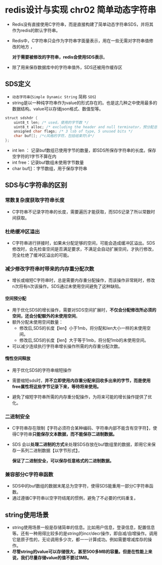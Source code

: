 ﻿# redis设计与实现 chr02 简单动态字符串

* Redis没有直接使用C字符串，而是直接构建了简单动态字符串SDS，并将其作为redis的默认字符串。

* Redis中，C字符串只会作为字符串字面量表示，用在一些无需对字符串值修改的地方 ，

  **对于需要被修改的字符串，redis会使用SDS表示**。

* 除了用来保存数据库中的字符串值外，SDS还被用作缓存区



## SDS定义

* `动态字符串`(`Simple Dynamic String` 简称 `SDS`)
*  string是以一种纯字符串作为value的形式存在的。也是这几种之中使用最多的数据结构。value可以存储json格式、数值型等。

```java
struct sdshdr {
    uint8_t len; /* used，使用的字节数 */
    uint8_t alloc; /* excluding the header and null terminator，预分配总字节数，不包括结束符\0的长度 */
    unsigned char flags; /* 3 lsb of type, 5 unused bits */
    char buf[]; /*c风格的字符，包括结束符\0*/
};

```

* int len ： 记录buf数组已使用字节的数量，即SDS所保存字符串的长度。保存空字符的1字节不算在内
* int free：记录buf数组未使用字节数量
* char buf[]：字节数组，用于保存字符串



## SDS与C字符串的区别

### 常数复杂度获取字符串长度

* C字符串不记录字符串的长度，需要遍历才能获取，而SDS记录了所以常数时间获取。



### 杜绝缓冲区溢出

* C字符串进行拼接时，如果未分配足够的空间，可能会造成缓冲区溢出。SDS修改时，会先检查空间是否满足要求，不满足会自动扩展空间，才执行修改，完全杜绝了缓冲区溢出的可能。

 

### 减少修改字符串时带来的内存重分配次数

* 增长或缩短C字符串时，总是需要内存重分配操作，而该操作非常耗时，修改n次将有n次该操作。SDS通过未使用空间避免了这种缺陷。



#### 空间预分配

* 用于优化SDS的增长操作，需要对SDS空间扩展时，**不仅会分配修改所必须的空间，还会分配额外的未使用空间**。
* 额外分配未使用空间数量：
  * 修改后,SDS的长度【len】小于1mb，将分配和len大小一样的未使用空间。
  * 修改后,SDS的长度【len】大于等于1mb，将分配1mb的未使用空间。
* 可以减少连续执行字符串增长操作所需的内存重分配次数。



#### 惰性空间释放

* 用于优化SDS的字符串缩短操作

* 需要缩短sds时，**并不立即使用内存重分配来回收多出来的字节，而是使用free属性将这些字节记录下来，等待将来使用。**
* 避免了缩短字符串所需的内存重分配操作，为将来可能的增长操作提供了优化。



### 二进制安全

* C字符串存在限制【字符必须符合某种编码、字符串内部不能含有空字符】，使得C字符串**只能保存文本数据，而不能保存二进制数据。**

* SDS 会以**处理二进制的方式**来处理SDS存放在buf数组里的数据，即用它来保存一系列二进制数据【以字节形式】，

  **保证了二进制安全，可以保存任意格式的二进制数据。**



### 兼容部分C字符串函数

* SDS中的buf数组的数据末尾总为空字符，使得SDS能重用一部分C字符串函数。
* 通过遵循C字符串以空字符结尾的惯例，避免了不必要的代码重复。



## string使用场景  

*  string使用场景一般是存储简单的信息。比如用户信息，登录信息，配置信息等。还有一种用得比较多的是string的incr/decr操作，即自减/自增操作。调用它是原子性的，无论调用多少次，都一一计算成功。例如需要增减库存的操作。
* **尽管string的value可以存储很大，甚至500多MB的容量。但是在性能上来说，我们尽量存储value的值不要过1MB。**

